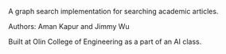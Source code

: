 A graph search implementation for searching academic articles.

Authors: Aman Kapur and Jimmy Wu

Built at Olin College of Engineering as a part of an AI class.
